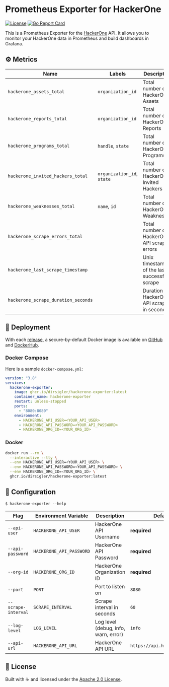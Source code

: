 # Prometheus Exporter for HackerOne

[![License](https://img.shields.io/badge/License-Apache_2.0-blue.svg)](https://opensource.org/licenses/Apache-2.0)
[![Go Report Card](https://goreportcard.com/badge/github.com/dirsigler/hackerone-exporter)](https://goreportcard.com/report/github.com/dirsigler/hackerone-exporter)

This is a Prometheus Exporter for the [HackerOne](https://hackerone.com) API. It allows you to monitor your HackerOne data in Prometheus and build dashboards in Grafana.

## ⚙️ Metrics

| Name                                | Labels                     | Description                                  |
| ----------------------------------- | -------------------------- | -------------------------------------------- |
| `hackerone_assets_total`            | `organization_id`          | Total number of HackerOne Assets             |
| `hackerone_reports_total`           | `organization_id`          | Total number of HackerOne Reports            |
| `hackerone_programs_total`          | `handle`, `state`          | Total number of HackerOne Programs           |
| `hackerone_invited_hackers_total`   | `organization_id`, `state` | Total number of HackerOne Invited Hackers    |
| `hackerone_weaknesses_total`        | `name`, `id`               | Total number of HackerOne Weaknesses         |
| `hackerone_scrape_errors_total`     |                            | Total number of HackerOne API scrape errors  |
| `hackerone_last_scrape_timestamp`   |                            | Unix timestamp of the last successful scrape |
| `hackerone_scrape_duration_seconds` |                            | Duration of HackerOne API scrapes in seconds |

## 🚀 Deployment

With each [release](https://github.com/dirsigler/hackerone-exporter/releases), a secure-by-default Docker image is available on [GitHub](https://github.com/dirsigler/hackerone-exporter/pkgs/container/hackerone-exporter) and [DockerHub](https://hub.docker.com/repository/docker/dirsigler/hackerone-exporter/general).

### Docker Compose

Here is a sample `docker-compose.yml`:

```yaml
version: "3.8"
services:
  hackerone-exporter:
    image: ghcr.io/dirsigler/hackerone-exporter:latest
    container_name: hackerone-exporter
    restart: unless-stopped
    ports:
      - "8080:8080"
    environment:
      - HACKERONE_API_USER=<YOUR_API_USER>
      - HACKERONE_API_PASSWORD=<YOUR_API_PASSWORD>
      - HACKERONE_ORG_ID=<YOUR_ORG_ID>
```

### Docker

```sh
docker run --rm \
  --interactive --tty \
  --env HACKERONE_API_USER=<YOUR_API_USER> \
  --env HACKERONE_API_PASSWORD=<YOUR_API_PASSWORD> \
  --env HACKERONE_ORG_ID=<YOUR_ORG_ID> \
  ghcr.io/dirsigler/hackerone-exporter:latest
```

## 🚩 Configuration

`$ hackerone-exporter --help`

| Flag                | Environment Variable     | Description                          | Default                     |
| ------------------- | ------------------------ | ------------------------------------ | --------------------------- |
| `--api-user`        | `HACKERONE_API_USER`     | HackerOne API Username               | **required**                |
| `--api-password`    | `HACKERONE_API_PASSWORD` | HackerOne API Password               | **required**                |
| `--org-id`          | `HACKERONE_ORG_ID`       | HackerOne Organization ID            | **required**                |
| `--port`            | `PORT`                   | Port to listen on                    | `8080`                      |
| `--scrape-interval` | `SCRAPE_INTERVAL`        | Scrape interval in seconds           | `60`                        |
| `--log-level`       | `LOG_LEVEL`              | Log level (debug, info, warn, error) | `info`                      |
| `--api-url`         | `HACKERONE_API_URL`      | HackerOne API URL                    | `https://api.hackerone.com` |

## 📝 License

Built with ☕️ and licensed under the [Apache 2.0 License](./LICENSE).

